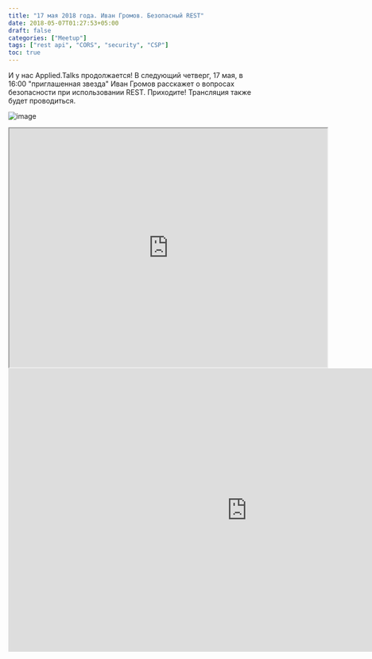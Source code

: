 ```yaml
---
title: "17 мая 2018 года. Иван Громов. Безопасный REST"
date: 2018-05-07T01:27:53+05:00
draft: false
categories: ["Meetup"]
tags: ["rest api", "CORS", "security", "CSP"]
toc: true
---
```


И у нас Applied.Talks продолжается! 
В следующий четверг, 17 мая, в 16:00 "приглашенная звезда" Иван Громов расскажет о вопросах безопасности при использовании REST. Приходите! 
Трансляция также будет проводиться.

![image](images/20180517_image.jpg)
<!--more-->


<iframe src="https://drive.google.com/file/d/1TXCBtUwEEcs1kDV63Qxm0nsl7UjgQJcW/preview" width="640" height="480"></iframe>

<iframe src="https://docs.google.com/presentation/d/e/2PACX-1vRNNm5zgJ4ZyqeTGyvsRZyfqHKT0C7N7xZ0zPQJ_w67d2ugapzzj56575jkI-JwMxPTKXyW61FCm__s/embed?start=false&loop=false&delayms=3000" frameborder="0" width="960" height="569" allowfullscreen="true" mozallowfullscreen="true" webkitallowfullscreen="true"></iframe>